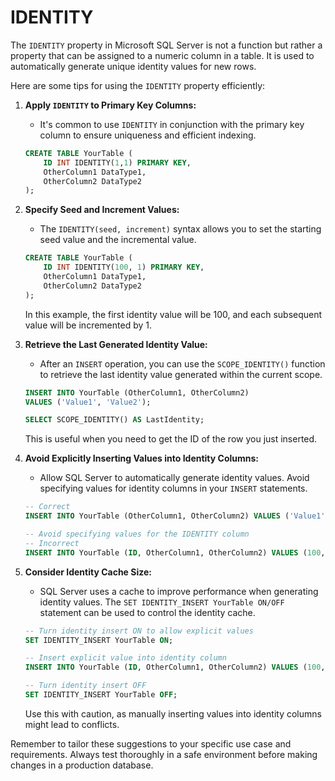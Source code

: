 # IDENTITY

The `IDENTITY` property in Microsoft SQL Server is not a function but rather a property that can be assigned to a numeric column in a table. It is used to automatically generate unique identity values for new rows.

Here are some tips for using the `IDENTITY` property efficiently:

1. **Apply `IDENTITY` to Primary Key Columns:**
   - It's common to use `IDENTITY` in conjunction with the primary key column to ensure uniqueness and efficient indexing.

   ```sql
   CREATE TABLE YourTable (
       ID INT IDENTITY(1,1) PRIMARY KEY,
       OtherColumn1 DataType1,
       OtherColumn2 DataType2
   );
   ```

2. **Specify Seed and Increment Values:**
   - The `IDENTITY(seed, increment)` syntax allows you to set the starting seed value and the incremental value.

   ```sql
   CREATE TABLE YourTable (
       ID INT IDENTITY(100, 1) PRIMARY KEY,
       OtherColumn1 DataType1,
       OtherColumn2 DataType2
   );
   ```

   In this example, the first identity value will be 100, and each subsequent value will be incremented by 1.

3. **Retrieve the Last Generated Identity Value:**
   - After an `INSERT` operation, you can use the `SCOPE_IDENTITY()` function to retrieve the last identity value generated within the current scope.

   ```sql
   INSERT INTO YourTable (OtherColumn1, OtherColumn2)
   VALUES ('Value1', 'Value2');

   SELECT SCOPE_IDENTITY() AS LastIdentity;
   ```

   This is useful when you need to get the ID of the row you just inserted.

4. **Avoid Explicitly Inserting Values into Identity Columns:**
   - Allow SQL Server to automatically generate identity values. Avoid specifying values for identity columns in your `INSERT` statements.

   ```sql
   -- Correct
   INSERT INTO YourTable (OtherColumn1, OtherColumn2) VALUES ('Value1', 'Value2');

   -- Avoid specifying values for the IDENTITY column
   -- Incorrect
   INSERT INTO YourTable (ID, OtherColumn1, OtherColumn2) VALUES (100, 'Value1', 'Value2');
   ```

5. **Consider Identity Cache Size:**
   - SQL Server uses a cache to improve performance when generating identity values. The `SET IDENTITY_INSERT YourTable ON/OFF` statement can be used to control the identity cache.

   ```sql
   -- Turn identity insert ON to allow explicit values
   SET IDENTITY_INSERT YourTable ON;

   -- Insert explicit value into identity column
   INSERT INTO YourTable (ID, OtherColumn1, OtherColumn2) VALUES (100, 'Value1', 'Value2');

   -- Turn identity insert OFF
   SET IDENTITY_INSERT YourTable OFF;
   ```

   Use this with caution, as manually inserting values into identity columns might lead to conflicts.

Remember to tailor these suggestions to your specific use case and requirements. Always test thoroughly in a safe environment before making changes in a production database.
